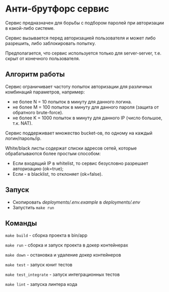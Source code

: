 # Анти-брутфорс сервис

Сервис предназначен для борьбы с подбором паролей при авторизации в какой-либо системе.

Сервис вызывается перед авторизацией пользователя и может либо разрешить, либо заблокировать попытку.

Предполагается, что сервис используется только для server-server, т.е. скрыт от конечного пользователя.

## Алгоритм работы

Сервис ограничивает частоту попыток авторизации для различных комбинаций параметров, например:

* не более N = 10 попыток в минуту для данного логина.
* не более M = 100 попыток в минуту для данного пароля (защита от обратного brute-force).
* не более K = 1000 попыток в минуту для данного IP (число большое, т.к. NAT).

Сервис поддерживает множество bucket-ов, по одному на каждый логин/пароль/ip.

White/black листы содержат списки адресов сетей, которые обрабатываются более простым способом:

* Если входящий IP в whitelist, то сервис безусловно разрешает авторизацию (ok=true);
* Если - в blacklist, то отклоняет (ok=false).

## Запуск

* Скопировать _deployments/.env.example_ в _deployments/.env_
* Запустить `make run`

## Команды

`make build` - сборка проекта в bin/app

`make run` - сборка и запуск проекта в докер контейнерах

`make down` - остановка и удаление докер контейнеров

`make test` - запуск юнит тестов

`make test_integrate` - запуск интеграционных тестов

`make lint` - запуска линтера кода
